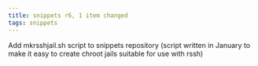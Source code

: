 ```yaml
---
title: snippets r6, 1 item changed
tags: snippets
---
```


Add mkrsshjail.sh script to snippets repository (script written in January to make it easy to create chroot jails suitable for use with rssh)
